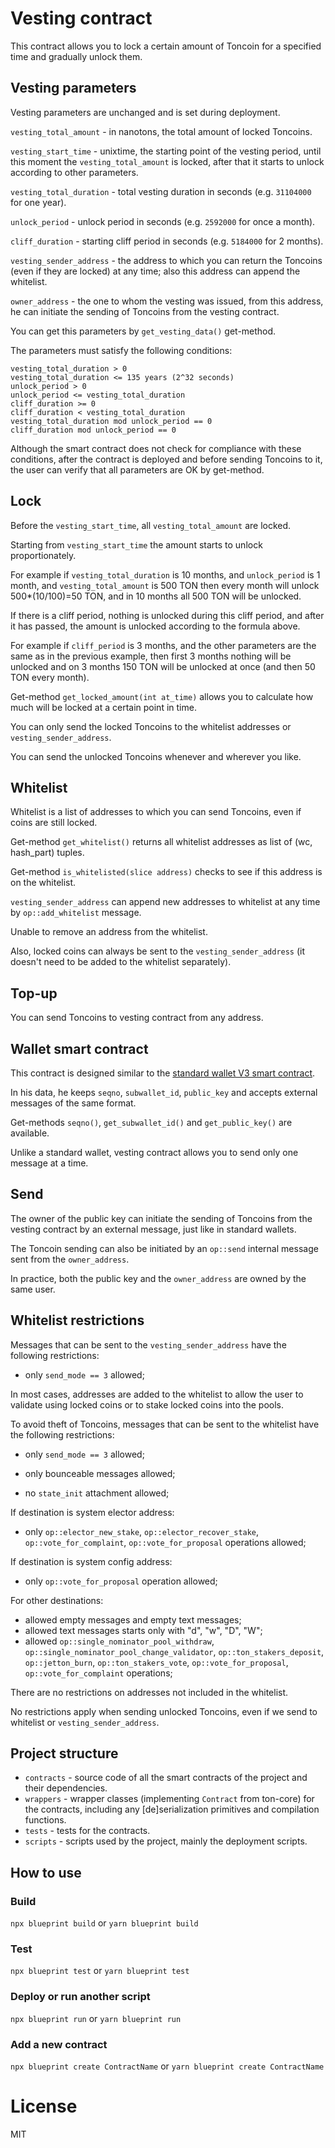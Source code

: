 # Vesting contract

This contract allows you to lock a certain amount of Toncoin for a specified time and gradually unlock them.

## Vesting parameters

Vesting parameters are unchanged and is set during deployment.

`vesting_total_amount` - in nanotons, the total amount of locked Toncoins.

`vesting_start_time` - unixtime, the starting point of the vesting period, until this moment the `vesting_total_amount` is locked, after that it starts to unlock according to other parameters.

`vesting_total_duration` - total vesting duration in seconds (e.g. `31104000` for one year).

`unlock_period` - unlock period in seconds (e.g. `2592000` for once a month).

`cliff_duration` - starting cliff period in seconds (e.g. `5184000` for 2 months).

`vesting_sender_address` - the address to which you can return the Toncoins (even if they are locked) at any time; also this address can append the whitelist.

`owner_address` - the one to whom the vesting was issued, from this address, he can initiate the sending of Toncoins from the vesting contract.

You can get this parameters by `get_vesting_data()` get-method.

The parameters must satisfy the following conditions:

```
vesting_total_duration > 0
vesting_total_duration <= 135 years (2^32 seconds)
unlock_period > 0
unlock_period <= vesting_total_duration
cliff_duration >= 0
cliff_duration < vesting_total_duration
vesting_total_duration mod unlock_period == 0
cliff_duration mod unlock_period == 0
```

Although the smart contract does not check for compliance with these conditions, after the contract is deployed and before sending Toncoins to it, the user can verify that all parameters are OK by get-method.

## Lock

Before the `vesting_start_time`, all `vesting_total_amount` are locked.

Starting from `vesting_start_time` the amount starts to unlock proportionately.

For example if `vesting_total_duration` is 10 months, and `unlock_period` is 1 month, and `vesting_total_amount` is 500 TON then every month will unlock 500*(10/100)=50 TON, and in 10 months all 500 TON will be unlocked.

If there is a cliff period, nothing is unlocked during this cliff period, and after it has passed, the amount is unlocked according to the formula above.

For example if `cliff_period` is 3 months, and the other parameters are the same as in the previous example, then first 3 months nothing will be unlocked and on 3 months 150 TON will be unlocked at once (and then 50 TON every month).

Get-method `get_locked_amount(int at_time)` allows you to calculate how much will be locked at a certain point in time.

You can only send the locked Toncoins to the whitelist addresses or `vesting_sender_address`.

You can send the unlocked Toncoins whenever and wherever you like.

## Whitelist

Whitelist is a list of addresses to which you can send Toncoins, even if coins are still locked.

Get-method `get_whitelist()` returns all whitelist addresses as list of (wc, hash_part) tuples.

Get-method `is_whitelisted(slice address)` checks to see if this address is on the whitelist.

`vesting_sender_address` can append new addresses to whitelist at any time by `op::add_whitelist` message.

Unable to remove an address from the whitelist.

Also, locked coins can always be sent to the `vesting_sender_address` (it doesn't need to be added to the whitelist separately).

## Top-up

You can send Toncoins to vesting contract from any address.

## Wallet smart contract

This contract is designed similar to the [standard wallet V3 smart contract](https://github.com/ton-blockchain/ton/blob/master/crypto/smartcont/wallet3-code.fc).

In his data, he keeps `seqno`, `subwallet_id`, `public_key` and accepts external messages of the same format.

Get-methods `seqno()`, `get_subwallet_id()` and `get_public_key()` are available.

Unlike a standard wallet, vesting contract allows you to send only one message at a time.

## Send

The owner of the public key can initiate the sending of Toncoins from the vesting contract by an external message, just like in standard wallets.

The Toncoin sending can also be initiated by an `op::send` internal message sent from the `owner_address`.

In practice, both the public key and the `owner_address` are owned by the same user.

## Whitelist restrictions

Messages that can be sent to the `vesting_sender_address` have the following restrictions:

- only `send_mode == 3` allowed;


In most cases, addresses are added to the whitelist to allow the user to validate using locked coins or to stake locked coins into the pools.

To avoid theft of Toncoins, messages that can be sent to the whitelist have the following restrictions:

- only `send_mode == 3` allowed;

- only bounceable messages allowed;

- no `state_init` attachment allowed;

If destination is system elector address:

- only `op::elector_new_stake`, `op::elector_recover_stake`, `op::vote_for_complaint`, `op::vote_for_proposal` operations allowed;

If destination is system config address:

- only `op::vote_for_proposal` operation allowed;

For other destinations:

- allowed empty messages and empty text messages;
- allowed text messages starts only with "d", "w", "D", "W";
- allowed `op::single_nominator_pool_withdraw`, `op::single_nominator_pool_change_validator`, `op::ton_stakers_deposit`, `op::jetton_burn`, `op::ton_stakers_vote`, `op::vote_for_proposal`, `op::vote_for_complaint` operations;

There are no restrictions on addresses not included in the whitelist.

No restrictions apply when sending unlocked Toncoins, even if we send to whitelist or `vesting_sender_address`.

## Project structure

-   `contracts` - source code of all the smart contracts of the project and their dependencies.
-   `wrappers` - wrapper classes (implementing `Contract` from ton-core) for the contracts, including any [de]serialization primitives and compilation functions.
-   `tests` - tests for the contracts.
-   `scripts` - scripts used by the project, mainly the deployment scripts.

## How to use

### Build

`npx blueprint build` or `yarn blueprint build`

### Test

`npx blueprint test` or `yarn blueprint test`

### Deploy or run another script

`npx blueprint run` or `yarn blueprint run`

### Add a new contract

`npx blueprint create ContractName` or `yarn blueprint create ContractName`

# License
MIT
